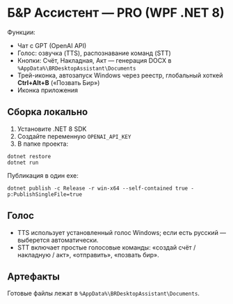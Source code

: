 # Б&Р Ассистент — PRO (WPF .NET 8)

Функции:
- Чат с GPT (OpenAI API)
- Голос: озвучка (TTS), распознавание команд (STT)
- Кнопки: Счёт, Накладная, Акт — генерация DOCX в `%AppData%\BRDesktopAssistant\Documents`
- Трей-иконка, автозапуск Windows через реестр, глобальный хоткей **Ctrl+Alt+B** («Позвать Бир»)
- Иконка приложения

## Сборка локально
1. Установите .NET 8 SDK
2. Создайте переменную `OPENAI_API_KEY`
3. В папке проекта:
```
dotnet restore
dotnet run
```
Публикация в один exe:
```
dotnet publish -c Release -r win-x64 --self-contained true -p:PublishSingleFile=true
```

## Голос
- TTS использует установленный голос Windows; если есть русский — выберется автоматически.
- STT включает простые голосовые команды: «создай счёт / накладную / акт», «отправить», «позвать бир».

## Артефакты
Готовые файлы лежат в `%AppData%\BRDesktopAssistant\Documents`.
